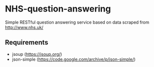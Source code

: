 # NHS-question-answering
Simple RESTful question answering service based on data scraped from http://www.nhs.uk/

## Requirements
* jsoup (https://jsoup.org/)
* json-simple (https://code.google.com/archive/p/json-simple/)

